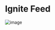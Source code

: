 # Ignite Feed

![image](https://user-images.githubusercontent.com/85763987/211669741-2024ca15-1ad4-4cd9-bf60-adf597d89895.png)
